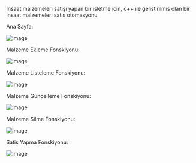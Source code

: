 Insaat malzemelerı satişi yapan bir isletme icin, c++ ile gelistirilmis olan bir insaat malzemeleri satıs otomasyonu 


Ana Sayfa:

![image](https://github.com/user-attachments/assets/1337ed76-5f04-468f-93d0-d30345b98d12)


Malzeme Ekleme Fonskiyonu:

![image](https://github.com/user-attachments/assets/74ce6b1d-9fcb-4bcb-b4b5-a8d270bfa280)


Malzeme Listeleme Fonskiyonu:

![image](https://github.com/user-attachments/assets/71bc9228-4010-465f-b80c-ff53f3654c7d)



Malzeme Güncelleme Fonskiyonu:

![image](https://github.com/user-attachments/assets/93d1aede-71de-40ea-8edd-bfefcf576ea4)


Malzeme Silme Fonskiyonu:

![image](https://github.com/user-attachments/assets/82c637d9-53c0-43d7-8d54-807be13f0b17)


Satis Yapma Fonskiyonu:

![image](https://github.com/user-attachments/assets/2d2b1645-7599-4606-b14c-3084a75b527a)

